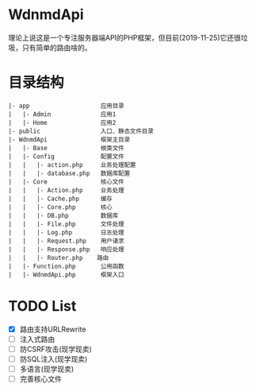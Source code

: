 # WdnmdApi

理论上说这是一个专注服务器端API的PHP框架，但目前(2019-11-25)它还很垃圾，只有简单的路由啥的。

# 目录结构

```
|- app                    应用目录
|   |- Admin              应用1
|   |- Home               应用2
|- public                 入口、静态文件目录
|- WdnmdApi               框架主目录
|   |- Base               根类文件
|   |- Config             配置文件
|   |   |- action.php     业务处理配置
|   |   |- database.php   数据库配置
|   |- Core               核心文件
|   |   |- Action.php     业务处理
|   |   |- Cache.php      缓存
|   |   |- Core.php       核心
|   |   |- DB.php         数据库
|   |   |- File.php       文件处理
|   |   |- Log.php        日志处理
|   |   |- Request.php    用户请求
|   |   |- Response.php   响应处理
|   |   |- Router.php    路由
|   |- Function.php       公用函数
|   |- WdnmdApi.php       框架入口
```

# TODO List

- [x] 路由支持URLRewrite
- [ ] 注入式路由
- [ ] 防CSRF攻击(现学现卖)
- [ ] 防SQL注入(现学现卖)
- [ ] 多语言(现学现卖)
- [ ] 完善核心文件